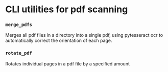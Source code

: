 # CLI utilities for pdf scanning

### `merge_pdfs`

Merges all pdf files in a directory into a single pdf, using pytesseract ocr to automatically correct the orientation of each page.

### `rotate_pdf`

Rotates individual pages in a pdf file by a specified amount
